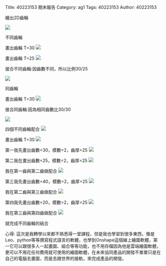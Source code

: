 Title: 40223153 期末報告
Category: ag1
Tags: 40223153
Author: 40223153

<!-- PELICAN_END_SUMMARY -->

繪出2D齒輪

<img src="http://i.imgur.com/s543iKI.png">


不同齒輪

畫出齒輪 T=30
<img src="http://i.imgur.com/NyItNh0.png">

畫出齒輪 T=25
<img src="http://i.imgur.com/tzOawnz.png">

接合不同齒輪:因齒數不同，所以比例30/25

<img src="http://i.imgur.com/HLjjaey.png">

同齒輪

畫出齒輪 T=30
<img src="http://i.imgur.com/NyItNh0.png">

接合同齒輪:因為相同齒數比30/30

<img src="http://i.imgur.com/NGmptsM.png">


四個不同齒輪配合
<img src="http://i.imgur.com/jWQuWk5.png">


畫出齒輪 T=30
<img src="http://i.imgur.com/jWQuWk5.png">

第一我先畫出齒數=30，模數=2，齒厚=25
<img src="http://i.imgur.com/ZegSRhU.png">

第二我在畫出齒數=25，模數=2，齒厚=25
<img src="http://i.imgur.com/BiO9NWW.png">

我在第一齒與第二齒做配合
<img src="http://i.imgur.com/xtwgzcm.png">

第三我先畫出齒數=40，模數=2，齒厚=25
<img src="http://i.imgur.com/UD33dp1.png">

我在第二齒與第三齒做配合
<img src="http://i.imgur.com/uF3tRYD.png">

第四我先畫出齒數=20，模數=2，齒厚=25
<img src="http://i.imgur.com/ChB9eIL.png">

我在第三齒與第四齒做配合
<img src="http://i.imgur.com/vcQIdkn.png">

就完成不同齒輪的結合


心得:
這次是我轉學以來都不熟悉得一堂課程，但是我也學習到很多東西，像是Leo、python等等撰寫程式語言的軟體，也學到Onshape這個線上繪圖軟體，第一它可以跟很多人一起畫圖、組合等等功能，也不用存檔因為他是雲端繪圖軟體，更可以不用花任何費用就可使用的繪圖軟體，在未來協同產品的開發不單單只是在自己的電腦去畫圖，而是去跟世界的接軌，來完成產品的開發。
